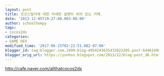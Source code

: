 ```yaml
---
layout: post
title: 코코스빌더에 대한 자세한 설명이 되어 있는 카페.
date: '2013-12-05T19:27:00.003-08:00'
author: schoolhompy
tags:
- cocos2dx
categories:
- GAME DEV
modified_time: '2017-06-25T02:22:51.082-07:00'
blogger_id: tag:blogger.com,1999:blog-4954243635432022205.post-6446149862629075911
blogger_orig_url: https://yunhos.blogspot.com/2013/12/blog-post_36.html
---
```


<a href="http://cafe.naver.com/allthatcocos2dx">http://cafe.naver.com/allthatcocos2dx</a>